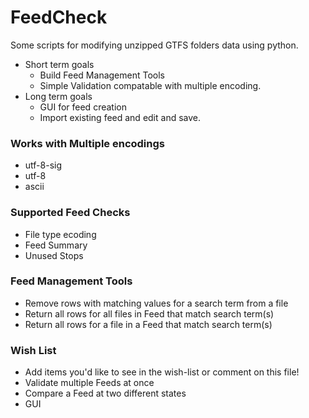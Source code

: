 # FeedCheck
Some scripts for modifying unzipped GTFS folders data using python.
- Short term goals
  - Build Feed Management Tools
  - Simple Validation compatable with multiple encoding.
- Long term goals
  - GUI for feed creation
  - Import existing feed and edit and save.

### Works with Multiple encodings
- utf-8-sig
- utf-8
- ascii

### Supported Feed Checks
- File type ecoding
- Feed Summary
- Unused Stops

### Feed Management Tools
- Remove rows with matching values for a search term from a file
- Return all rows for all files in Feed that match search term(s)
- Return all rows for a file in a Feed that match search term(s)

### Wish List
- Add items you'd like to see in the wish-list or comment on this file!
- Validate multiple Feeds at once
- Compare a Feed at two different states
- GUI
